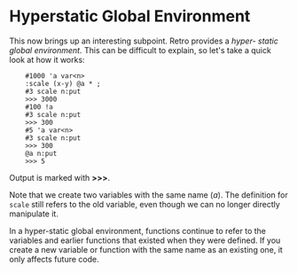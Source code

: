 # Hyperstatic Global Environment

This now brings up an interesting subpoint. Retro provides a *hyper-
static global environment.* This can be difficult to explain, so let's
take a quick look at how it works:

~~~
    #1000 'a var<n>
    :scale (x-y) @a * ;
    #3 scale n:put
    >>> 3000
    #100 !a
    #3 scale n:put
    >>> 300
    #5 'a var<n>
    #3 scale n:put
    >>> 300
    @a n:put
    >>> 5
~~~

Output is marked with **\>\>\>**.

Note that we create two variables with the same name (*a*). The definition
for `scale` still refers to the old variable, even though we can no longer
directly manipulate it.

In a hyper-static global environment, functions continue to refer to the
variables and earlier functions that existed when they were defined. If
you create a new variable or function with the same name as an existing
one, it only affects future code.
